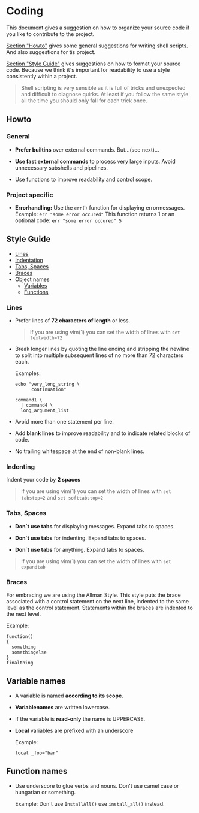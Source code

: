 # Coding

This document gives a suggestion on how to organize your source code if
you like to contribute to the project.

[Section "Howto"](#howto) gives some general suggestions for writing shell
scripts. And also suggestions for tis project.

[Section "Style Guide"](#syle_guide) gives suggestions on how to format your source
code. Because we think it´s important for readability to use a style
consistently within a project.

> Shell scripting is very sensible as it is full of tricks and
> unexpected and difficult to diagnose quirks. At least if you follow
> the same style all the time you should only fall for each trick once.


## Howto

### General

- **Prefer builtins** over external commands. But...(see next)...

- **Use fast external commands** to process very large inputs. Avoid
  unnecessary subshells and pipelines.

- Use functions to improve readability and control scope.


### Project specific

- **Errorhandling:** Use the `err()` function for displaying
  errormessages. Example: `err "some error occured"`
  This function returns 1 or an optional code: `err "some error
  occured" 5`


## Style Guide

- [Lines](#lines)
- [Indentation](#indenting)
- [Tabs, Spaces](#tabs_spaces)
- [Braces](#braces)
- Object names
  - [Variables](#variable_names)
  - [Functions](#function_names)


### Lines

- Prefer lines of **72 characters of length** or less.

  > If you are using vim(1) you can set the width of lines with `set
    textwidth=72`

- Break longer lines by quoting the line ending and stripping the
  newline to split into multiple subsequent lines of no more than 72
  characters each.

  Examples:
  ```
  echo "very_long_string \
        continuation"
  ```

  ```
  command1 \
    | command4 \
    long_argument_list
  ```

- Avoid more than one statement per line.

- Add **blank lines** to improve readability and to indicate
  related blocks of code.

- No trailing whitespace at the end of non-blank lines.


### Indenting

Indent your code by **2 spaces**

> If you are using vim(1) you can set the width of lines with `set
  tabstop=2` and `set softtabstop=2`


### Tabs, Spaces

- **Don´t use tabs** for displaying messages. Expand tabs to spaces.

- **Don´t use tabs** for indenting. Expand tabs to spaces.

- **Don´t use tabs** for anything. Expand tabs to spaces.

> If you are using vim(1) you can set the width of lines with `set
  expandtab`



### Braces

For embracing we are using the Allman Style.
This style puts the brace associated with a control statement on the
next line, indented to the same level as the control statement.
Statements within the braces are indented to the next level.

Example:
```
function()
{
  something
  somethingelse
}
finalthing
```


## Variable names

- A variable is named **according to its scope.**

- **Variablenames** are written lowercase.

- If the variable is **read-only** the name is UPPERCASE.

- **Local** variables are prefixed with an underscore

  Example:
  ```
  local _foo="bar"
  ```

## Function names

- Use underscore to glue verbs and nouns. Don't use camel case or
  hungarian or something.

  Example: Don´t use `InstallAll()` use `install_all()` instead.


